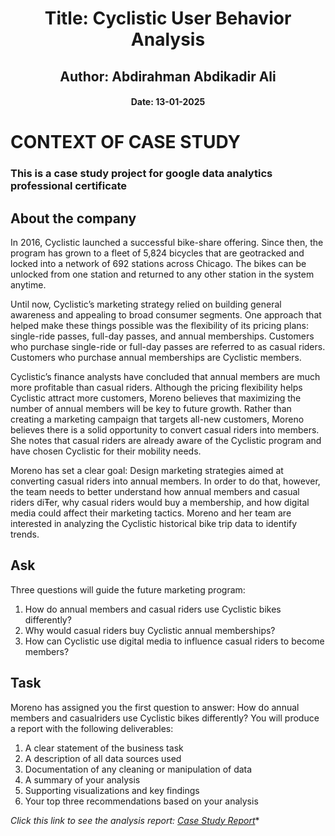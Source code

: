 <div style="text-align: center;">
  <h1>Title: Cyclistic User Behavior Analysis</h1>
  <h2>Author: Abdirahman Abdikadir Ali</h2>
  <h4>Date: 13-01-2025</h4>
</div>

# CONTEXT OF CASE STUDY
### This is a case study project for google data analytics professional certificate

## About the company
<p>In 2016, Cyclistic launched a successful bike-share offering. Since then, the program has grown
to a fleet of 5,824 bicycles that are geotracked and locked into a network of 692 stations
across Chicago. The bikes can be unlocked from one station and returned to any other station
in the system anytime.</p>

<p>Until now, Cyclistic’s marketing strategy relied on building general awareness and appealing to
broad consumer segments. One approach that helped make these things possible was the
flexibility of its pricing plans: single-ride passes, full-day passes, and annual memberships.
Customers who purchase single-ride or full-day passes are referred to as casual riders.
Customers who purchase annual memberships are Cyclistic members.</p>

<p>Cyclistic’s finance analysts have concluded that annual members are much more profitable
than casual riders. Although the pricing flexibility helps Cyclistic attract more customers,
Moreno believes that maximizing the number of annual members will be key to future growth.
Rather than creating a marketing campaign that targets all-new customers, Moreno believes
there is a solid opportunity to convert casual riders into members. She notes that casual riders
are already aware of the Cyclistic program and have chosen Cyclistic for their mobility needs.</p>

<p>Moreno has set a clear goal: Design marketing strategies aimed at converting casual riders into
annual members. In order to do that, however, the team needs to better understand how
annual members and casual riders diŦer, why casual riders would buy a membership, and how
digital media could affect their marketing tactics. Moreno and her team are interested in
analyzing the Cyclistic historical bike trip data to identify trends.</p>

## Ask
Three questions will guide the future marketing program:
1. How do annual members and casual riders use Cyclistic bikes differently?
2. Why would casual riders buy Cyclistic annual memberships?
3. How can Cyclistic use digital media to influence casual riders to become members?

## Task   
Moreno has assigned you the first question to answer: How do annual members and casualriders use Cyclistic bikes differently?
You will produce a report with the following deliverables:
1. A clear statement of the business task
2. A description of all data sources used
3. Documentation of any cleaning or manipulation of data
4. A summary of your analysis
5. Supporting visualizations and key findings
6. Your top three recommendations based on your analysis
   
 
*Click this link to see the analysis report: [Case Study Report](https://fy4z9s-mayow-cabdiqadir.shinyapps.io/case_study/)**
 
   
